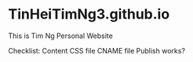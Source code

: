 # TinHeiTimNg3.github.io
This is Tim Ng Personal Website

Checklist:
Content
CSS file
CNAME file
Publish works?
